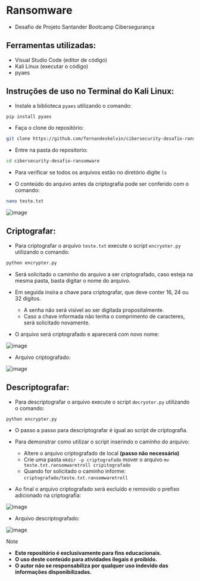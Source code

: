 # Ransomware
- Desafio de Projeto Santander Bootcamp Cibersegurança

## Ferramentas utilizadas:
- Visual Studio Code (editor de código)
- Kali Linux (executar o código)
- pyaes

## Instruções de uso no Terminal do Kali Linux:

- Instale a biblioteca ``` pyaes ``` utilizando o comando:
```bash
pip install pyaes
```
- Faça o clone do repositório:
```bash
git clone https://github.com/fernandeskelvin/cibersecurity-desafio-ransomware
```
- Entre na pasta do repositorio:
```bash
cd cibersecurity-desafio-ransomware
```
- Para verificar se todos os arquivos estão no diretório digite ``` ls ```

- O conteúdo do arquivo antes da criptografia pode ser conferido com o comando:

```bash
nano teste.txt
```
  
![image](https://github.com/fernandeskelvin/cibersecurity-desafio-ransomware/assets/141537115/5b2d87ae-5ec5-4dc6-a484-2abdf1553c8a)

## Criptografar:

- Para criptografar o arquivo ``` teste.txt ``` execute o script ``` encryoter.py ``` utilizando o comando:
```bash
python encrypter.py
```
- Será solicitado o caminho do arquivo a ser criptografado, caso esteja na mesma pasta, basta digitar o nome do arquivo.

- Em seguida insira a chave para criptografar, que deve conter 16, 24 ou 32 dígitos.
  - A senha não será visível ao ser digitada propositalmente.
  - Caso a chave informada não tenha o comprimento de caracteres, será solicitado novamente.

- O arquivo será criptografado e aparecerá com novo nome:

![image](https://github.com/fernandeskelvin/teste_readme/assets/141537115/110d2f4a-7002-4400-82d8-71f53d01c7eb)

- Arquivo criptografado:

![image](https://github.com/fernandeskelvin/cibersecurity-desafio-ransomware/assets/141537115/b9a3656b-cc2f-4638-a0b7-d9c5e5603eeb)

## Descriptografar:

- Para descriptografar o arquivo execute o script ``` decryoter.py ``` utilizando o comando:
```bash
python encrypter.py
```

- O passo a passo para descriptografar é igual ao script de criptografia.

- Para demonstrar como utilizar o script inserindo o caminho do arquivo:

  - Altere o arquivo criptografado de local **(passo não necessário)**
  - Crie uma pasta ``` mkdir -p criptografado ``` mover o arquivo ``` mv teste.txt.ransomwaretroll cripitografado ```
  - Quando for solicitado o caminho informe: ``` criptografado/teste.txt.ransomwaretroll ```

- Ao final o arquivo criptografado será excluído e removido o prefixo adicionado na criptografia:

![image](https://github.com/fernandeskelvin/cibersecurity-desafio-ransomware/assets/141537115/fa56efd1-0af3-473b-a1f8-1573ef7c1bb5)

- Arquivo descriptografado:

![image](https://github.com/fernandeskelvin/cibersecurity-desafio-ransomware/assets/141537115/511a71ec-d249-44c6-b231-495be3a24835)

> [!NOTE]
> - **Este repositório é exclusivamente para fins educacionais.**
> - **O uso deste conteúdo para atividades ilegais é proibido.**
> - **O autor não se responsabiliza por qualquer uso indevido das informações disponibilizadas.**
